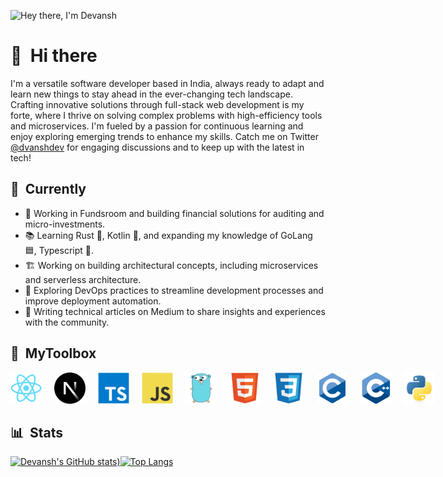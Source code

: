 ![Hey there, I'm Devansh](https://github.com/Crade47/Crade47/raw/master/headerGif.gif)
# 👋 &nbsp;Hi there

I'm a versatile software developer based in India, always ready to adapt and learn new things to stay ahead in the ever-changing tech landscape. Crafting innovative solutions through full-stack web development is my forte, where I thrive on solving complex problems with high-efficiency tools and microservices. I'm fueled by a passion for continuous learning and enjoy exploring emerging trends to enhance my skills. Catch me on Twitter [@dvanshdev](https://twitter.com/dvanshdev) for engaging discussions and to keep up with the latest in tech!

##  🌱 &nbsp;Currently

- 🏢 Working in Fundsroom and building financial solutions for auditing and micro-investments.
- 📚 Learning Rust 🦀, Kotlin 🤖, and expanding my knowledge of GoLang 🟦, Typescript 💙.
- 🏗️ Working on building architectural concepts, including microservices and serverless architecture.
- 🚀 Exploring DevOps practices to streamline development processes and improve deployment automation.
- 📝 Writing technical articles on Medium to share insights and experiences with the community.

## 🧰 &nbsp;MyToolbox
<div style="display: inline-flex;gap: 0.5rem;">
<img src="https://raw.githubusercontent.com/devicons/devicon/master/icons/react/react-original.svg" alt="React" width="50" height="50"/> &nbsp;
<img src="https://raw.githubusercontent.com/devicons/devicon/master/icons/nextjs/nextjs-original.svg" alt="Next.js" width="50" height="50"/> &nbsp;
<img src="https://raw.githubusercontent.com/devicons/devicon/master/icons/typescript/typescript-original.svg" alt="TypeScript" width="50" height="50"/> &nbsp;
<img src="https://raw.githubusercontent.com/devicons/devicon/master/icons/javascript/javascript-original.svg" alt="JavaScript" width="50" height="50"/> &nbsp;
<img src="https://raw.githubusercontent.com/devicons/devicon/master/icons/go/go-original.svg" alt="TypeScript" width="50" height="50"/> &nbsp;
<img src="https://raw.githubusercontent.com/devicons/devicon/master/icons/html5/html5-original.svg" alt="HTML" width="50" height="50"/> &nbsp;
<img src="https://raw.githubusercontent.com/devicons/devicon/master/icons/css3/css3-original.svg" alt="CSS" width="50" height="50"/> &nbsp;
<img src="https://raw.githubusercontent.com/devicons/devicon/master/icons/c/c-original.svg" alt="C" width="50" height="50"/> &nbsp;
<img src="https://raw.githubusercontent.com/devicons/devicon/master/icons/cplusplus/cplusplus-original.svg" alt="C++" width="50" height="50"/> &nbsp;
<img src="https://raw.githubusercontent.com/devicons/devicon/master/icons/python/python-original.svg" alt="Python" width="50" height="50"/>
</div>

## 📊 &nbsp;Stats
[![Devansh's GitHub stats](https://github-readme-stats.vercel.app/api?username=Crade47&count_private=true&bg_color=0d1116&title_color=ce09ec&text_color=a4aacb&icon_color=007ec6))](https://github.com/anuraghazra/github-readme-stats)[![Top Langs](https://github-readme-stats-git-masterrstaa-rickstaa.vercel.app/api/top-langs/?username=Crade47&theme=dark&count_private=true&bg_color=0d1116&title_color=ce09ec&text_color=a4aacb&icon_color=007ec6)](https://github.com/anuraghazra/github-readme-stats)